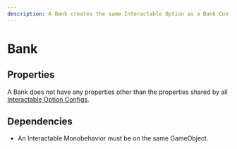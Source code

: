 ```yaml
---
description: A Bank creates the same Interactable Option as a Bank Config.
---
```


# Bank

## Properties

A Bank does not have any properties other than the properties shared by all [Interactable Option Configs](../../scriptable-objects/interactable-option-configurations/#properties).

## Dependencies

* An Interactable Monobehavior must be on the same GameObject.
